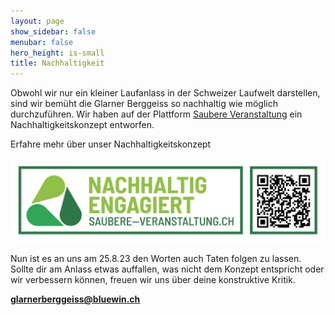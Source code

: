 ```yaml
---
layout: page
show_sidebar: false
menubar: false
hero_height: is-small
title: Nachhaltigkeit
---
```

Obwohl wir nur ein kleiner Laufanlass in der Schweizer Laufwelt darstellen, sind wir bemüht die Glarner Berggeiss so nachhaltig wie möglich durchzuführen. Wir haben auf der Plattform [Saubere Veranstaltung](https://saubere-veranstaltung.ch/EventProfil/Detail/12674) ein Nachhaltigkeitskonzept entworfen.

Erfahre mehr über unser Nachhaltigkeitskonzept

<img src="/img/saubere_veranstaltung.jpg"
     alt="qr saubere veranstaltung"/>
     
Nun ist es an uns am 25.8.23 den Worten auch Taten folgen zu lassen. Sollte dir am Anlass etwas auffallen, was nicht dem Konzept entspricht oder wir verbessern können, freuen wir uns über deine konstruktive Kritik.


**[glarnerberggeiss@bluewin.ch](mailto:glarnerberggeiss@bluewin.ch)**
